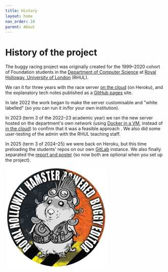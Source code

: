 ```yaml
---
title: History
layout: home
nav_order: 10
parent: About
---
```



# History of the project

<div class="rhul">

<p>
The buggy racing project was originally created for the 1999–2020 cohort of
Foundation students in the <a href="https://cs.rhul.ac.uk">Department of
Computer Science</a> at <a href="https://www.royalholloway.ac.uk">Royal
Holloway, University of London</a> (RHUL).
</p>

<p>
We ran it for three years with the race server <a href="../hosting/heroku">on
the cloud</a> (on Heroku), and the explanatory tech notes published as a <a
href="https://pages.github.com">GitHub pages</a> site.
</p>

<p>
In late 2022 the work began to make the server customisable and "white
labelled" (so you can run it in/for your own institution).
</p>

<p>
In 2023 (term 3 of the 2022–23 academic year) we ran the new server hosted on
the department's own network (using <a href="../hosting/docker">Docker in a
VM</a>, instead of <a href="../hosting/heroku">in the cloud</a>) to confirm
that it was a feasible approach . We also did some user-testing of the admin
with the RHUL teaching staff.
</p>

<p>
In 2025 (term 3 of 2024–25) we were back on Heroku, but this time preloading
the students' repos on our own <a href="../glossary#gitlab">GitLab</a>
instance. We also finally separated the <a
href="../teaching/report-and-poster">report and poster</a> (so now both are
optional when you set up the project).
</p>

<div class="center">
  <img src="/docs/img/rhul-hamster.png"/>
</div>
</div>